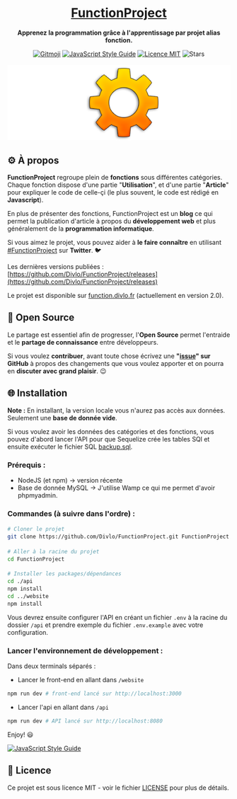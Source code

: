 <h1 align="center"><a href="https://function.divlo.fr/">FunctionProject</a></h1>

<p align="center">
  <strong>Apprenez la programmation grâce à l'apprentissage par projet alias fonction.</strong>
</p>

<p align="center">
  <a href="https://gitmoji.carloscuesta.me/"><img src="https://camo.githubusercontent.com/2a4924a23bd9ef18afe793f4999b1b9ec474e48f/68747470733a2f2f696d672e736869656c64732e696f2f62616467652f6769746d6f6a692d253230f09f989c253230f09f988d2d4646444436372e7376673f7374796c653d666c61742d737175617265" alt="Gitmoji"/></a>
  <a href="https://standardjs.com"><img alt="JavaScript Style Guide" src="https://img.shields.io/badge/code_style-standard-brightgreen.svg"/></a>
  <a href="./LICENSE"><img src="https://img.shields.io/badge/licence-MIT-blue.svg" alt="Licence MIT"/></a>
  <img src="https://img.shields.io/github/stars/Divlo/FunctionProject?style=social" alt="Stars">
  <br/> <br/>
  <a href="https://function.divlo.fr/"><img src="https://raw.githubusercontent.com/Divlo/FunctionProject/master/.github/FunctionProject.png" alt="FunctionProject" /></a>
</p>

## ⚙️ À propos

**FunctionProject** regroupe plein de **fonctions** sous différentes catégories. Chaque fonction dispose d'une partie "**Utilisation**", et d'une partie "**Article**" pour expliquer le code de celle-çi (le plus souvent, le code est rédigé en **Javascript**).

En plus de présenter des fonctions, FunctionProject est un **blog** ce qui permet la publication d'article à propos du **développement web** et plus généralement de la **programmation informatique**.

Si vous aimez le projet, vous pouvez aider à **le faire connaître** en utilisant [#FunctionProject](https://twitter.com/hashtag/FunctionProject) sur **Twitter**. 🐦

Les dernières versions publiées : [https://github.com/Divlo/FunctionProject/releases](https://github.com/Divlo/FunctionProject/releases)

Le projet est disponible sur [function.divlo.fr](https://function.divlo.fr/) (actuellement en version 2.0).

## 🚀 Open Source 

Le partage est essentiel afin de progresser, l'**Open Source** permet l'entraide et le **partage de connaissance** entre développeurs.

Si vous voulez **contribuer**, avant toute chose écrivez une **"[issue](https://github.com/Divlo/FunctionProject/issues)" sur GitHub** à propos des changements que vous voulez apporter et on pourra en **discuter avec grand plaisir**. 😉

## 🌐 Installation

**Note :** En installant, la version locale vous n'aurez pas accès aux données. Seulement une **base de donnée vide**.

Si vous voulez avoir les données des catégories et des fonctions, vous pouvez d'abord lancer l'API pour que Sequelize crée les tables SQl et ensuite exécuter le fichier SQL [backup.sql](./.github/backup.sql).

### Prérequis :

- NodeJS (et npm) → version récente
- Base de donnée MySQL → J'utilise Wamp ce qui me permet d'avoir phpmyadmin.

### Commandes (à suivre dans l'ordre) :

```sh
# Cloner le projet
git clone https://github.com/Divlo/FunctionProject.git FunctionProject

# Aller à la racine du projet
cd FunctionProject

# Installer les packages/dépendances
cd ./api
npm install
cd ../website
npm install
```

Vous devrez ensuite configurer l'API en créant un fichier `.env` à la racine du dossier `/api` et prendre exemple du fichier `.env.example` avec votre configuration.

### Lancer l'environnement de développement : 

Dans deux terminals séparés : 

- Lancer le front-end en allant dans `/website`
```sh
npm run dev # front-end lancé sur http://localhost:3000
```
- Lancer l'api en allant dans `/api`
```sh
npm run dev # API lancé sur http://localhost:8080
```

Enjoy! 😃

[![JavaScript Style Guide](https://cdn.rawgit.com/standard/standard/master/badge.svg)](https://github.com/standard/standard)

## 📄 Licence

Ce projet est sous licence MIT - voir le fichier [LICENSE](./LICENSE) pour plus de détails.